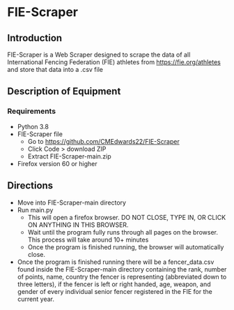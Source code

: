 # FIE-Scraper


## Introduction
FIE-Scraper is a Web Scraper designed to scrape the data of all International Fencing Federation (FIE) athletes from https://fie.org/athletes and store that data into a .csv file

## Description of Equipment
### Requirements
* Python 3.8
* FIE-Scraper file 
  + Go to https://github.com/CMEdwards22/FIE-Scraper
  + Click Code > download ZIP
  + Extract FIE-Scraper-main.zip
 * Firefox version 60 or higher

## Directions
* Move into FIE-Scraper-main directory
* Run main.py
  + This will open a firefox browser. DO NOT CLOSE, TYPE IN, OR CLICK ON ANYTHING IN THIS BROWSER.
  + Wait until the program fully runs through all pages on the browser. This process will take around 10+ minutes
  + Once the program is finished running, the browser will automatically close.
* Once the program is finished running there will be a fencer_data.csv found inside the FIE-Scraper-main directory containing the rank, number of points, name, country the fencer is representing (abbreviated down to three letters), if the fencer is left or right handed, age, weapon, and gender of every individual senior fencer registered in the FIE for the current year.
